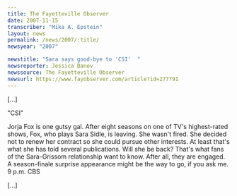 ```yaml
---
title: The Fayetteville Observer
date: 2007-11-15
transcriber: "Mika A. Epstein"
layout: news
permalink: /news/2007/:title/
newsyear: "2007"

newstitle: "Sara says good-bye to 'CSI'  "
newsreporter: Jessica Banov
newssource: The Fayetteville Observer
newsurl: https://www.fayobserver.com/article?id=277791
---
```

[...]

"CSI"

Jorja Fox is one gutsy gal. After eight seasons on one of TV's highest-rated shows, Fox, who plays Sara Sidle, is leaving. She wasn't fired. She decided not to renew her contract so she could pursue other interests. At least that's what she has told several publications. Will she be back? That's what fans of the Sara-Grissom relationship want to know. After all, they are engaged. A season-finale surprise appearance might be the way to go, if you ask me. 9 p.m. CBS

[...]
